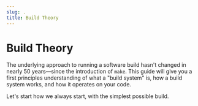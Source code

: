 ```yaml
---
slug: .
title: Build Theory
---
```


# Build Theory

The underlying approach to running a software build hasn't changed in nearly 50 years—since the introduction of `make`. This guide will give you a first principles understanding of what a "build system" is, how a build system works, and how it operates on your code.

Let's start how we always start, with the simplest possible build.